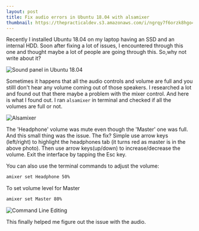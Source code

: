 ```yaml
---
layout: post
title: Fix audio errors in Ubuntu 18.04 with alsamixer
thumbnail: https://thepracticaldev.s3.amazonaws.com/i/ngrqy7f6orzk8hgo4r93.png
---
```


Recently I installed Ubuntu 18.04 on my laptop having an SSD and an internal HDD. Soon after fixing a lot of issues, I encountered through this one and thought maybe a lot of people are going through this. So,why not write about it?

![Sound panel in Ubuntu 18.04](https://thepracticaldev.s3.amazonaws.com/i/ngrqy7f6orzk8hgo4r93.png)

Sometimes it happens that all the audio controls and volume are full and you stilll don't hear any volume coming out of those speakers. I researched a lot and found out that there maybe a problem with the mixer control. And here is what I found out. I ran `alsamixer` in terminal and checked if all the volumes are full or not.

![Alsamixer](https://thepracticaldev.s3.amazonaws.com/i/d7zjho3ux37iriic17i2.png)

The 'Headphone' volume was mute even though the 'Master' one was full. And this small thing was the issue. The fix? Simple use arrow keys (left/right) to highlight the headphones tab (it turns red as master is in the above photo). Then use arrow keys(up/down) to increase/decrease the volume. Exit the interface by tapping the Esc key.

You can also use the terminal commands to adjust the volume:

```bash
amixer set Headphone 50%
```
To set volume level for Master  
```bash
amixer set Master 80%
```

![Command Line Editing](https://thepracticaldev.s3.amazonaws.com/i/f5pjfsmcmsueg5iizcce.png)


This finally helped me figure out the issue with the audio.
